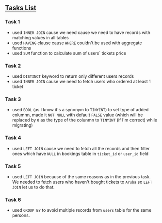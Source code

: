 ## [Tasks List](https://github.com/laFreeFall/BSA-17-SQL/blob/master/Tasks.md)

### Task 1
- used `INNER JOIN` cause we need cause we need to have records with matching values in all tables
- used `HAVING` clause cause `WHERE` couldn't be used with aggregate functions
- used `SUM` function to calculate sum of users` tickets price

### Task 2
- used `DISTINCT` keyword to return only different users records
- used `INNER JOIN` cause we need to fetch users who ordered at least 1 ticket

### Task 3
- used `BOOL` (as I know it's a synonym to `TINYINT`) to set type of added columnn, made it `NOT NULL` with default `FALSE` value (which will be replaced by `0` as the type of the colunmn to `TINYINT` (if I'm correct) while migrating)

### Task 4
- used `LEFT JOIN` cause we need to fetch all the records and then filter ones which have `NULL` in bookings table in `ticket_id` or `user_id` field

### Task 5
- used `LEFT JOIN` because of the same reasons as in the previous task. We needed to fetch users who haven't bought tickets to `Aruba` so `LEFT JOIN` let us to do that.

### Task 6
- used `GROUP BY` to avoid multiple records from `users` table for the same persons.
